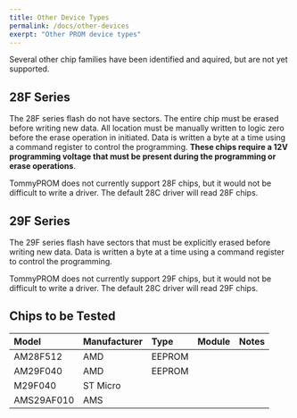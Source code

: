 ```yaml
---
title: Other Device Types
permalink: /docs/other-devices
exerpt: "Other PROM device types"
---
```


Several other chip families have been identified and aquired, but are not yet supported.

## 28F Series

The 28F series flash do not have sectors. The entire chip must be erased before writing new data.  All location must be manually written to logic zero before the erase operation in initiated.  Data is written a byte at a time using a command register to control the programming.  **These chips require a 12V programming voltage that must be present during the programming or erase operations**.  

TommyPROM does not currently support 28F chips, but it would not be difficult to write a driver.  The default 28C driver will read 28F chips.

## 29F Series

The 29F series flash have sectors that must be explicitly erased before writing new data.  Data is written a byte at a time using a command register to control the programming.  

TommyPROM does not currently support 29F chips, but it would not be difficult to write a driver.  The default 28C driver will read 29F chips.

## Chips to be Tested

|Model     |Manufacturer |Type   |Module |Notes|
|:---      |:---         |:---   |:---   |:--- |
|AM28F512  |AMD          |EEPROM |       ||
|AM29F040  |AMD          |EEPROM |       ||
|M29F040   |ST Micro     |       |       ||
|AMS29AF010|AMS          |       |       ||
